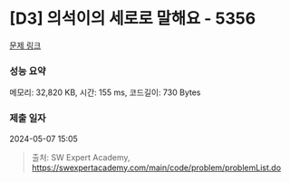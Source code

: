 # [D3] 의석이의 세로로 말해요 - 5356 

[문제 링크](https://swexpertacademy.com/main/code/problem/problemDetail.do?contestProbId=AWVWgkP6sQ0DFAUO) 

### 성능 요약

메모리: 32,820 KB, 시간: 155 ms, 코드길이: 730 Bytes

### 제출 일자

2024-05-07 15:05



> 출처: SW Expert Academy, https://swexpertacademy.com/main/code/problem/problemList.do